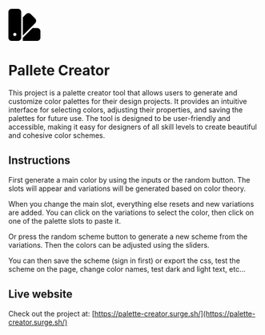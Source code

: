 ![pallete creator logo](src/assets/logo.png)

# Pallete Creator

This project is a palette creator tool that allows users to generate and
customize color palettes for their design projects. It provides an intuitive
interface for selecting colors, adjusting their properties, and saving the
palettes for future use. The tool is designed to be user-friendly and
accessible, making it easy for designers of all skill levels to create beautiful
and cohesive color schemes.

## Instructions

First generate a main color by using the inputs or the random button. The slots
will appear and variations will be generated based on color theory.

When you change the main slot, everything else resets and new variations are
added. You can click on the variations to select the color, then click on one of
the palette slots to paste it.

Or press the random scheme button to generate a new scheme from the variations.
Then the colors can be adjusted using the sliders.

You can then save the scheme (sign in first) or export the css, test the scheme
on the page, change color names, test dark and light text, etc...

## Live website

Check out the project at:
[https://palette-creator.surge.sh/](https://palette-creator.surge.sh/)
